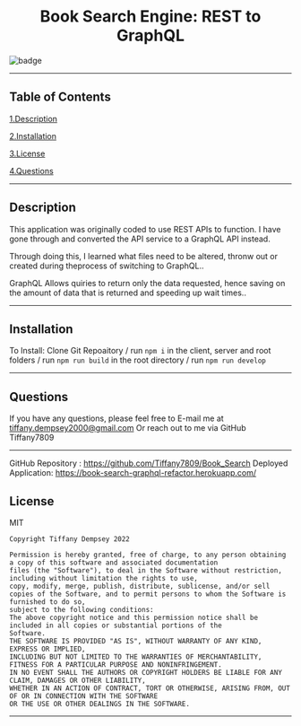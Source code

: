 
  <h1 align="center">Book Search Engine: REST to GraphQL</h1>
  
  ![badge](https://img.shields.io/badge/license-MIT-brightgreen)
  ***

  ## Table of Contents

  <a href="#description">1.Description </a>

  <a href="#install">2.Installation </a>

  <a href="#license">3.License </a> 

  <a href="#questions">4.Questions </a>
  ***


  <h2 id="describe">Description</h2>

  This application was originally coded to use REST APIs to function. I have gone through and converted the API service to a GraphQL API instead. 

  Through doing this, I learned what files need to be altered, thronw out or created during theprocess of switching to GraphQL.. 

  GraphQL Allows quiries to return only the data requested, hence saving on the amount of data that is returned and speeding up wait times..


  
  ***

  <h2 id="install">Installation</h2>

  To Install: Clone Git Repoaitory / run `npm i` in the client, server and root folders / run `npm run build` in the root directory  / run `npm run develop`
  ***


  <h2 id="questions">Questions</h2>

  If you have any questions, please feel free to E-mail me at tiffany.dempsey2000@gmail.com
  Or reach out to me via GitHub
  Tiffany7809
  

  ***

  GitHub Repository : https://github.com/Tiffany7809/Book_Search 
  Deployed Application: https://book-search-graphql-refactor.herokuapp.com/


  <h2 id="license">License</h2>
  MIT
  
    Copyright Tiffany Dempsey 2022

    Permission is hereby granted, free of charge, to any person obtaining a copy of this software and associated documentation 
    files (the "Software"), to deal in the Software without restriction, including without limitation the rights to use, 
    copy, modify, merge, publish, distribute, sublicense, and/or sell copies of the Software, and to permit persons to whom the Software is furnished to do so, 
    subject to the following conditions:
    The above copyright notice and this permission notice shall be included in all copies or substantial portions of the 
    Software.
    THE SOFTWARE IS PROVIDED "AS IS", WITHOUT WARRANTY OF ANY KIND, EXPRESS OR IMPLIED, 
    INCLUDING BUT NOT LIMITED TO THE WARRANTIES OF MERCHANTABILITY, FITNESS FOR A PARTICULAR PURPOSE AND NONINFRINGEMENT. 
    IN NO EVENT SHALL THE AUTHORS OR COPYRIGHT HOLDERS BE LIABLE FOR ANY CLAIM, DAMAGES OR OTHER LIABILITY, 
    WHETHER IN AN ACTION OF CONTRACT, TORT OR OTHERWISE, ARISING FROM, OUT OF OR IN CONNECTION WITH THE SOFTWARE 
    OR THE USE OR OTHER DEALINGS IN THE SOFTWARE.
    


  ***
